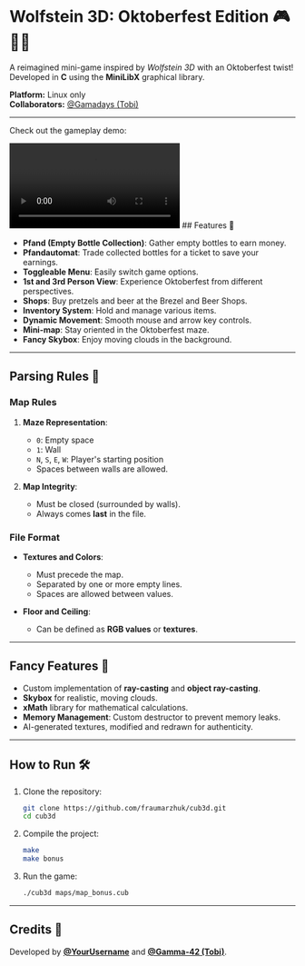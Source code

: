 # Wolfstein 3D: Oktoberfest Edition 🎮🍺🥨

A reimagined mini-game inspired by *Wolfstein 3D* with an Oktoberfest twist! Developed in **C** using the **MiniLibX** graphical library. 

**Platform:** Linux only  
**Collaborators:** [@Gamadays (Tobi)](https://github.com/Gamadays)

---


Check out the gameplay demo:

<video controls>
  <source src="https://www.youtube.com/watch?v=GLjqHxh7r80" type="video/mp4">
  Your browser does not support the video tag.
</video>
## Features 🍻

- **Pfand (Empty Bottle Collection)**: Gather empty bottles to earn money.
- **Pfandautomat**: Trade collected bottles for a ticket to save your earnings.
- **Toggleable Menu**: Easily switch game options.
- **1st and 3rd Person View**: Experience Oktoberfest from different perspectives.
- **Shops**: Buy pretzels and beer at the Brezel and Beer Shops.
- **Inventory System**: Hold and manage various items.
- **Dynamic Movement**: Smooth mouse and arrow key controls.
- **Mini-map**: Stay oriented in the Oktoberfest maze.
- **Fancy Skybox**: Enjoy moving clouds in the background.

---

## Parsing Rules 📜

### Map Rules  
1. **Maze Representation**:  
   - `0`: Empty space  
   - `1`: Wall  
   - `N`, `S`, `E`, `W`: Player's starting position  
   - Spaces between walls are allowed.

2. **Map Integrity**:  
   - Must be closed (surrounded by walls).  
   - Always comes **last** in the file.

### File Format
- **Textures and Colors**:
  - Must precede the map.  
  - Separated by one or more empty lines.  
  - Spaces are allowed between values.

- **Floor and Ceiling**:
  - Can be defined as **RGB values** or **textures**.

---

## Fancy Features 🎉
- Custom implementation of **ray-casting** and **object ray-casting**.  
- **Skybox** for realistic, moving clouds.  
- **xMath** library for mathematical calculations.  
- **Memory Management**: Custom destructor to prevent memory leaks.  
- AI-generated textures, modified and redrawn for authenticity.

---

## How to Run 🛠️

1. Clone the repository:
   ```bash
   git clone https://github.com/fraumarzhuk/cub3d.git
   cd cub3d
   ```

2. Compile the project:
   ```bash
   make
   make bonus
   ```

3. Run the game:
   ```bash
   ./cub3d maps/map_bonus.cub
   ```

---

## Credits 👥
Developed  by **[@YourUsername](https://github.com/fraumarzhuk)** and **[@Gamma-42 (Tobi)](https://github.com/Gamma-42)**.
